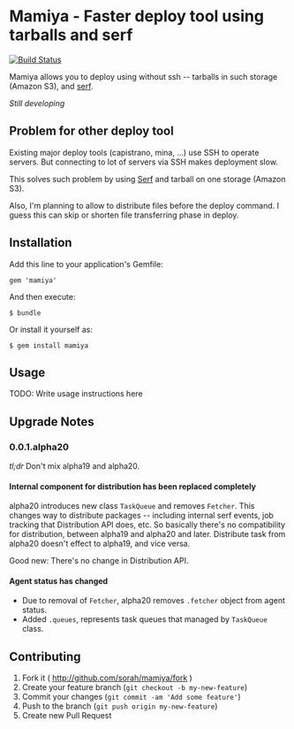 # Mamiya - Faster deploy tool using tarballs and serf

[![Build Status](https://travis-ci.org/sorah/mamiya.png?branch=master)](https://travis-ci.org/sorah/mamiya)

Mamiya allows you to deploy using without ssh -- tarballs in such storage (Amazon S3), and [serf](http://www.serfdom.io/).

_Still developing_

## Problem for other deploy tool

Existing major deploy tools (capistrano, mina, ...) use SSH to operate servers.
But connecting to lot of servers via SSH makes deployment slow.

This solves such problem by using [Serf](http://www.serfdom.io/) and tarball on one storage (Amazon S3).

Also, I'm planning to allow to distribute files before the deploy command. I guess this can skip or shorten
file transferring phase in deploy.

## Installation

Add this line to your application's Gemfile:

    gem 'mamiya'

And then execute:

    $ bundle

Or install it yourself as:

    $ gem install mamiya

## Usage

TODO: Write usage instructions here

## Upgrade Notes

### 0.0.1.alpha20

_tl;dr_ Don't mix alpha19 and alpha20.

#### Internal component for distribution has been replaced completely

alpha20 introduces new class `TaskQueue` and removes `Fetcher`. This changes way to distribute packages -- including internal serf events, job tracking that Distribution API does, etc.
So basically there's no compatibility for distribution, between alpha19 and alpha20 and later. Distribute task from alpha20 doesn't effect to alpha19, and vice versa.

Good new: There's no change in Distribution API.

#### Agent status has changed

- Due to removal of `Fetcher`, alpha20 removes `.fetcher` object from agent status.
- Added `.queues`, represents task queues that managed by `TaskQueue` class.

## Contributing

1. Fork it ( http://github.com/sorah/mamiya/fork )
2. Create your feature branch (`git checkout -b my-new-feature`)
3. Commit your changes (`git commit -am 'Add some feature'`)
4. Push to the branch (`git push origin my-new-feature`)
5. Create new Pull Request
